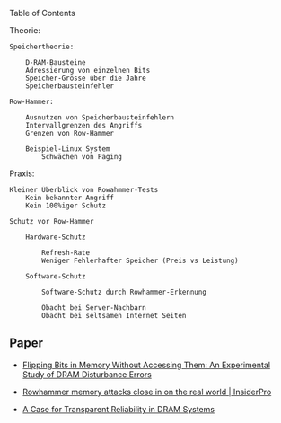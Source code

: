Table of Contents

Theorie:

    Speichertheorie:
    
        D-RAM-Bausteine
        Adressierung von einzelnen Bits
        Speicher-Grösse über die Jahre
        Speicherbausteinfehler
    
    Row-Hammer:
    
        Ausnutzen von Speicherbausteinfehlern
        Intervallgrenzen des Angriffs
        Grenzen von Row-Hammer
    
        Beispiel-Linux System
            Schwächen von Paging

Praxis:

    Kleiner Überblick von Rowahmmer-Tests
        Kein bekannter Angriff
        Kein 100%iger Schutz
    
    Schutz vor Row-Hammer
    
        Hardware-Schutz
    
            Refresh-Rate
            Weniger Fehlerhafter Speicher (Preis vs Leistung)
    
        Software-Schutz
    
            Software-Schutz durch Rowhammer-Erkennung
    
            Obacht bei Server-Nachbarn
            Obacht bei seltsamen Internet Seiten 

## Paper

- [Flipping Bits in Memory Without Accessing Them:
  An Experimental Study of DRAM Disturbance Errors](https://users.ece.cmu.edu/~yoonguk/papers/kim-isca14.pdf)

- [Rowhammer memory attacks close in on the real world | InsiderPro](https://www.idginsiderpro.com/article/3529519/rowhammer-memory-attacks-close-in-on-the-real-world.html)

- [A Case for Transparent Reliability in DRAM Systems](https://arxiv.org/pdf/2204.10378.pdf)
